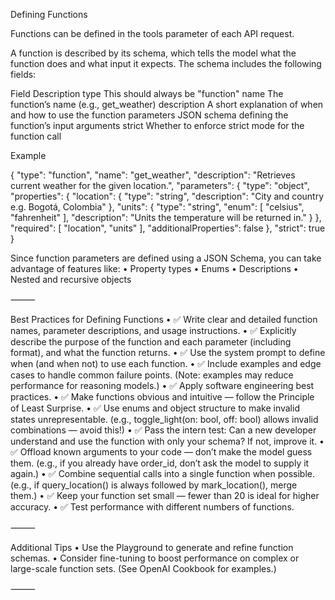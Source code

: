 Defining Functions

Functions can be defined in the tools parameter of each API request.

A function is described by its schema, which tells the model what the function does and what input it expects. The schema includes the following fields:

Field	Description
type	This should always be "function"
name	The function’s name (e.g., get_weather)
description	A short explanation of when and how to use the function
parameters	JSON schema defining the function’s input arguments
strict	Whether to enforce strict mode for the function call

Example

{
  "type": "function",
  "name": "get_weather",
  "description": "Retrieves current weather for the given location.",
  "parameters": {
    "type": "object",
    "properties": {
      "location": {
        "type": "string",
        "description": "City and country e.g. Bogotá, Colombia"
      },
      "units": {
        "type": "string",
        "enum": [
          "celsius",
          "fahrenheit"
        ],
        "description": "Units the temperature will be returned in."
      }
    },
    "required": [
      "location",
      "units"
    ],
    "additionalProperties": false
  },
  "strict": true
}

Since function parameters are defined using a JSON Schema, you can take advantage of features like:
	•	Property types
	•	Enums
	•	Descriptions
	•	Nested and recursive objects

⸻

Best Practices for Defining Functions
	•	✅ Write clear and detailed function names, parameter descriptions, and usage instructions.
	•	✅ Explicitly describe the purpose of the function and each parameter (including format), and what the function returns.
	•	✅ Use the system prompt to define when (and when not) to use each function.
	•	✅ Include examples and edge cases to handle common failure points.
(Note: examples may reduce performance for reasoning models.)
	•	✅ Apply software engineering best practices.
	•	✅ Make functions obvious and intuitive — follow the Principle of Least Surprise.
	•	✅ Use enums and object structure to make invalid states unrepresentable.
(e.g., toggle_light(on: bool, off: bool) allows invalid combinations — avoid this!)
	•	✅ Pass the intern test:
Can a new developer understand and use the function with only your schema? If not, improve it.
	•	✅ Offload known arguments to your code — don’t make the model guess them.
(e.g., if you already have order_id, don’t ask the model to supply it again.)
	•	✅ Combine sequential calls into a single function when possible.
(e.g., if query_location() is always followed by mark_location(), merge them.)
	•	✅ Keep your function set small — fewer than 20 is ideal for higher accuracy.
	•	✅ Test performance with different numbers of functions.

⸻

Additional Tips
	•	Use the Playground to generate and refine function schemas.
	•	Consider fine-tuning to boost performance on complex or large-scale function sets.
(See OpenAI Cookbook for examples.)

⸻